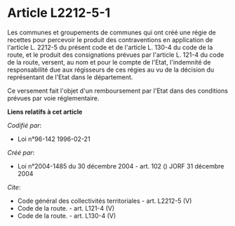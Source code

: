# Article L2212-5-1

Les communes et groupements de communes qui ont créé une régie de recettes pour percevoir le produit des contraventions en
application de l'article L. 2212-5 du présent code et de l'article L. 130-4 du code de la route, et le produit des
consignations prévues par l'article L. 121-4 du code de la route, versent, au nom et pour le compte de l'Etat, l'indemnité de
responsabilité due aux régisseurs de ces régies au vu de la décision du représentant de l'Etat dans le département. 

Ce versement fait l'objet d'un remboursement par l'Etat dans des conditions prévues par voie réglementaire.

**Liens relatifs à cet article**

_Codifié par_:

  - Loi n°96-142 1996-02-21

_Créé par_:

  - Loi n°2004-1485 du 30 décembre 2004 - art. 102 () JORF 31 décembre 2004

_Cite_:

  - Code général des collectivités territoriales - art. L2212-5 (V)
  - Code de la route. - art. L121-4 (V)
  - Code de la route. - art. L130-4 (V)
